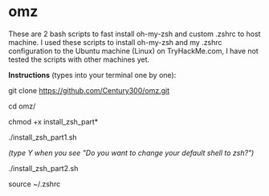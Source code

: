 # omz
These are 2 bash scripts to fast install oh-my-zsh and custom .zshrc to host machine.
I used these scripts to install oh-my-zsh and my .zshrc configuration to the Ubuntu machine (Linux) on TryHackMe.com, I have not tested the scripts with other machines yet.

**Instructions** (types into your terminal one by one):

git clone https://github.com/Century300/omz.git

cd omz/ 

chmod +x install_zsh_part*

./install_zsh_part1.sh

_(type Y when you see "Do you want to change your default shell to zsh?")_

./install_zsh_part2.sh

source ~/.zshrc

